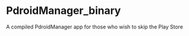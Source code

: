 PdroidManager_binary
====================

A compiled PdroidManager app for those who wish to skip the Play Store
